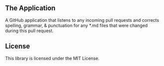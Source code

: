 
## The Application

A GitHub application that listens to any incoming pull requests and corrects spelling, grammar, & punctuation for any *.md files that were changed during this pull request.

## License

This library is licensed under the MIT License.

